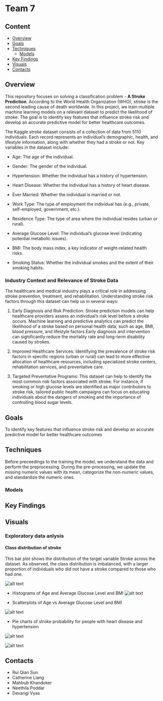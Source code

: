 # Team 7 

## Content

* [Overview](#overview)
* [Goals](#goals)
* [Techniques](#techniques)
    + [Models](#models)
* [Key Findings](#findings)
* [Visuals](#visuals)
* [Contacts](#contacts)

## Overview 
This repository focuses on solving a classification problem -  **A Stroke Prediction**. According to the World Health Organization (WHO), stroke is the second leading cause of death worldwide. In this project, we train multiple machine learning models on a relevant dataset to predict the likelihood of stroke. The goal is to identify key features that influence stroke risk and develop an accurate predictive model for better healthcare outcomes.

The Kaggle stroke dataset consists of a collection of data from 5110 individuals. Each record represents an individual’s demographic, health, and lifestyle information, along with whether they had a stroke or not. Key variables in the dataset include:

* Age: The age of the individual.
* Gender: The gender of the individual.
* Hypertension: Whether the individual has a history of hypertension.
* Heart Disease: Whether the individual has a history of heart disease.
* Ever Married: Whether the individual is married or not.
* Work Type: The type of employment the individual has (e.g., private, self-employed, government, etc.).
* Residence Type: The type of area where the individual resides (urban or rural).
* Average Glucose Level: The individual’s glucose level (indicating potential metabolic issues).

* BMI: The body mass index, a key indicator of weight-related health risks.
* Smoking Status: Whether the individual smokes and the extent of their smoking habits.

### Industry Context and Relevance of Stroke Data

The healthcare and medical industry plays a critical role in addressing stroke prevention, treatment, and rehabilitation.  Understanding stroke risk factors through this dataset can help us in several ways:

1. Early Diagnosis and Risk Prediction: 
      Stroke prediction models can help healthcare providers assess an individual’s risk level before a stroke occurs. Machine learning and predictive analytics can predict the likelihood of a stroke based on personal health data, such as age, BMI, blood pressure, and lifestyle factors.Early diagnosis and intervention can significantly reduce the mortality rate and long-term disability caused by strokes.
      
2. Improved Healthcare Services:
Identifying the prevalence of stroke risk factors in specific regions (urban or rural) can lead to more effective allocation of healthcare resources, including specialized stroke centers, rehabilitation services, and preventative care.

3. Targeted Preventative Programs: This dataset can help to identify the most common risk factors associated with stroke. For instance, if smoking or high glucose levels are identified as major contributors to stroke risk, tailored public health campaigns can focus on educating individuals about the dangers of smoking and the importance of controlling blood sugar levels.

## Goals
 To identify key features that influence stroke risk and develop an accurate predictive model for better healthcare outcomes

## Techniques
Before preceedings to the training the model, we understand the data and perform the preprocessing. During the pre-processing, we update the missing numeric values with its mean, categorize the non-numeric values, and standardize the numeric ones.


### Models

## Key Findings

## Visuals

### Exploratory data anlysis



  #### Class distribution of stroke

  This bar plot shows the distribution of the target variable Stroke across the dataset. As observed, the class distribution is imbalanced, with a larger proportion of individuals who did not have a stroke compared to those who had one.

![alt text](images/distribution.png)

* Histograms of Age and Average Glucose Level and BMI 
![alt text](images/hist.png)

* Scatterplots of Age vs Average Glucose Level and BMI 

![alt text](images/scatterplots.png)

* Pie charts of stroke probability for people with heart disease and hypertension

![alt text](images/hd.png)

![alt text](images/ht.png)

## Contacts

* Rui Qian Sun
* Catherine Liang
* Mahbub Khandoker
* Neethila Poddar
* Devangi Vyas